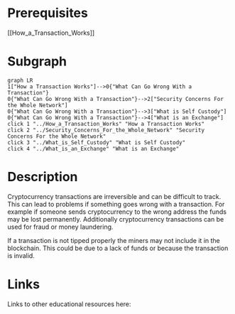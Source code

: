# Prerequisites
[[How_a_Transaction_Works]]

# Subgraph

```mermaid
graph LR
1["How a Transaction Works"]-->0{"What Can Go Wrong With a Transaction"}
0{"What Can Go Wrong With a Transaction"}-->2["Security Concerns For the Whole Network"]
0{"What Can Go Wrong With a Transaction"}-->3["What is Self Custody"]
0{"What Can Go Wrong With a Transaction"}-->4["What is an Exchange"]
click 1 "../How_a_Transaction_Works" "How a Transaction Works"
click 2 "../Security_Concerns_For_the_Whole_Network" "Security Concerns For the Whole Network"
click 3 "../What_is_Self_Custody" "What is Self Custody"
click 4 "../What_is_an_Exchange" "What is an Exchange"
```



# Description
  
Cryptocurrency transactions are irreversible and can be difficult to track. This can lead to problems if something goes wrong with a transaction. For example if someone sends cryptocurrency to the wrong address the funds may be lost permanently. Additionally cryptocurrency transactions can be used for fraud or money laundering.

If a transaction is not tipped properly the miners may not include it in the blockchain. This could be due to a lack of funds or because the transaction is invalid.

# Links
Links to other educational resources here:
